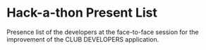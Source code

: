 # Hack-a-thon Present List

Presence list of the developers at the face-to-face session for the improvement of the CLUB DEVELOPERS application.

